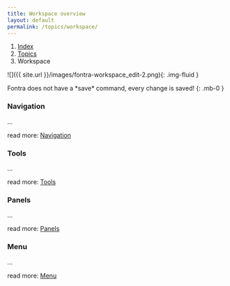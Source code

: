 ```yaml
---
title: Workspace overview
layout: default
permalink: /topics/workspace/
---
```


<nav aria-label="breadcrumb">
  <ol class="breadcrumb small">
    <li class="breadcrumb-item"><a href="{{ site.url }}">Index</a></li>
    <li class="breadcrumb-item"><a href="../../topics">Topics</a></li>
    <li class="breadcrumb-item active" aria-current="page">Workspace</li>
  </ol>
</nav>

![]({{ site.url }}/images/fontra-workspace_edit-2.png){: .img-fluid }

<div class="alert alert-primary" role="alert" markdown='1'>
Fontra does not have a *save* command, every change is saved!
{: .mb-0 }
</div>

### Navigation

...

read more: [Navigation](../../reference/navigation)


### Tools

...

read more: [Tools](../../reference/tools)


### Panels

...

read more: [Panels](../../reference/panels)


### Menu

...

read more: [Menu](../../reference/menu)

